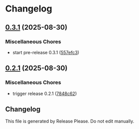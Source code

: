 # Changelog

## [0.3.1](https://github.com/Electivus/Apex-Log-Viewer/compare/v0.2.1...v0.3.1) (2025-08-30)


### Miscellaneous Chores

* start pre-release 0.3.1 ([557efc3](https://github.com/Electivus/Apex-Log-Viewer/commit/557efc3ea9fef86617c0bd6edcab965aad8b3b8a))

## [0.2.1](https://github.com/Electivus/Apex-Log-Viewer/compare/v0.2.0...v0.2.1) (2025-08-30)


### Miscellaneous Chores

* trigger release 0.2.1 ([7848c62](https://github.com/Electivus/Apex-Log-Viewer/commit/7848c62f2a2e5a2c7ba189b73077150cd31498fc))

## Changelog

This file is generated by Release Please. Do not edit manually.
